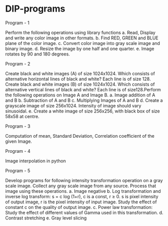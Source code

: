 # DIP-programs

Program - 1

Perform the following operations using library functions 
    a. Read, Display and write any color image in other formats. 
    b. Find RED, GREEN and BLUE plane of the color image. 
    c. Convert color image into gray scale image and binary image. 
    d. Resize the image by one half and one quarter. 
    e. Image rotates by 90 and 180 degrees. 

Program - 2

Create black and white images (A) of size 1024x1024. Which consists of alternative horizontal lines of 
black and white? Each line is of size 128. Create black and white images (B) of size 1024x1024. Which 
consists of alternative vertical lines of black and white? Each line is of size128.Perform the following 
operations on Image A and Image B. 
a. Image addition of A and B 
b. Subtraction of A and B 
c. Multiplying Images of A and B 
d. Create a grayscale image of size 256x1024. Intensity of image should vary 
sinusoidal. 
e. Create a white image of size 256x256, with black box of size 58x58 at centre. 

Program - 3

Computation of mean, Standard Deviation, Correlation coefficient of the given Image.

Program - 4

Image interpolation in python

Program - 5

Develop programs for following intensity transformation operation on a gray scale image. Collect any 
gray scale image from any source. Process that image using these operations. 
a. Image negative 
b. Log transformation and inverse log transform: s = c log (1+r), c is a const, r ≥ 0. s 
is pixel intensity of output image, r is the pixel intensity of input image. Study the 
effect of constant c on the quality of output image. 
c. Power law transformation: Study the effect of different values of Gamma used in 
this transformation. 
d. Contrast stretching 
e. Gray level slicing
